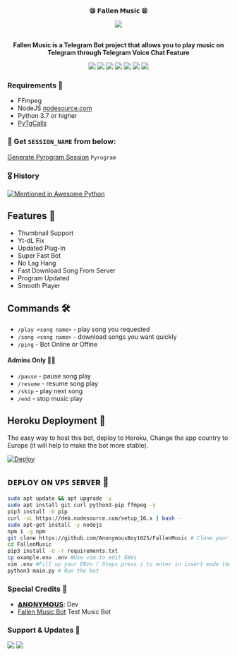 <p align="center">
    <br><b>😫 𝗙𝗮𝗹𝗹𝗲𝗻 𝗠𝘂𝘀𝗶𝗰 😫</b><br>
</p>
<p align="center"><a href="https://t.me/DevilsHeavenMF"><img src="https://telegra.ph/file/93b08120e36d096cd21ca.jpg"></a></p>
<p align="center">
    <br><b>Fallen Music is a Telegram Bot project that allows you to play music on Telegram through Telegram Voice Chat Feature</b><br>
</p>
<p align="center">
    <a href="https://www.python.org/" alt="made-with-python"> <img src="https://img.shields.io/badge/Made%20with-Python-black.svg?style=flat-square&logo=python&logoColor=blue&color=red" /></a>
    <a href="https://github.com/AnonymousBoy1025/FallenMusic/graphs/commit-activity" alt="Maintenance"> <img src="https://img.shields.io/badge/Maintained%3F-yes-red.svg?style=flat-square" /></a>
    <a href="https://github.com/AnonymousBoy1025/FallenMusic"> <img src="https://img.shields.io/github/repo-size/AnonymousBoy1025/FallenMusic?color=red&logo=github&logoColor=blue&style=flat-square" /></a>
    <a href="https://github.com/AnonymousBoy1025/FallenMusic/commits/main"> <img src="https://img.shields.io/github/last-commit/AnonymousBoy1025/FallenMusic?color=red&logo=github&logoColor=blue&style=flat-square" /></a>
    <a href="https://github.com/AnonymousBoy1025/FallenMusic/issues"> <img src="https://img.shields.io/github/issues/AnonymousBoy1025/FallenMusic?color=red&logo=github&logoColor=blue&style=flat-square" /></a>
    <a href="https://github.com/AnonymousBoy1025/FallenMusic/network/members"> <img src="https://img.shields.io/github/forks/AnonymousBoy1025/FallenMusic?color=red&logo=github&logoColor=blue&style=flat-square" /></a>  
    <a href="https://github.com/AnonymousBoy1025/FallenMusic/network/members"> <img src="https://img.shields.io/github/stars/AnonymousBoy1025/FallenMusic?color=red&logo=github&logoColor=blue&style=flat-square" /></a>  
</p>

<h3>Requirements 📝</h3>

- FFmpeg
- NodeJS [nodesource.com](https://nodesource.com/)
- Python 3.7 or higher
- [PyTgCalls](https://github.com/pytgcalls/pytgcalls)

### 🧪 Get `SESSION_NAME` from below:

[Generate Pyrogram Session](https://telegram.me/AnonymousStringBot) ``Pyrogram``

### 🎖 History

[![Mentioned in Awesome Python](https://awesome.re/mentioned-badge.svg)](https://github.com/AnonymousBoy1025/FallenMusic)

## Features 🔮

- Thumbnail Support
- Yt-dL Fix
- Updated Plug-in
- Super Fast Bot
- No Lag Hang
- Fast Download Song From Server
- Program Updated
- Smooth Player

## Commands 🛠

- `/play <song name>` - play song you requested
- `/song <song name>` - download songs you want quickly
- `/ping` - Bot Online or Offine

#### Admins Only 👷‍♂️
- `/pause` - pause song play
- `/resume` - resume song play
- `/skip` - play next song
- `/end` - stop music play

## Heroku Deployment 🚀
The easy way to host this bot, deploy to Heroku, Change the app country to Europe (it will help to make the bot more stable).

[![Deploy](https://www.herokucdn.com/deploy/button.svg)](https://heroku.com/deploy?template=https://github.com/Vishal0796/FallenMusic)

## ᴅᴇᴘʟᴏʏ ᴏɴ ᴠᴘꜱ ꜱᴇʀᴠᴇʀ 📡

```sh
sudo apt update && apt upgrade -y
sudo apt install git curl python3-pip ffmpeg -y
pip3 install -U pip
curl -sL https://deb.nodesource.com/setup_16.x | bash -
sudo apt-get install -y nodejs
npm i -g npm
git clone https://github.com/AnonymousBoy1025/FallenMusic # Clone your repo.
cd FallenMusic
pip3 install -U -r requirements.txt
cp example.env .env #Use vim to edit ENVs
vim .env #Fill up your ENVs ( Steps press i to enter in insert mode then edit the file. Press Esc to exit the editing mode then type :wq! and press Enter key to save the file.)
python3 main.py # Run the bot
```

### Special Credits 💖
- [𝝙𝗡𝗢𝗡𝗬𝗠𝗢𝗨𝗦](https://github.com/AnonymousBoy1025): Dev
- [Fallen Music Bot](https://telegram.me/fallen_music_bot) Test Music Bot

### Support & Updates 🎑
<a href="https://telegram.me/DevilsHeavenMF"><img src="https://img.shields.io/badge/Join-Group%20Support-blue.svg?style=for-the-badge&logo=Telegram"></a> <a href="https://telegram.me/DevilsHeavenMF"><img src="https://img.shields.io/badge/Join-Updates%20Channel-blue.svg?style=for-the-badge&logo=Telegram"></a>
